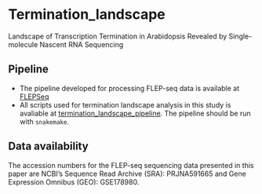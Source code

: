 <!--
 * @Date         : 2021-07-14 15:30:56
 * @LastEditTime : 2021-07-14 15:49:52
 * @LastEditors  : windz
 * @FilePath     : /README.md
-->

# Termination_landscape

Landscape of Transcription Termination in Arabidopsis Revealed by Single-molecule Nascent RNA Sequencing

## Pipeline

- The pipeline developed for processing FLEP-seq data is available at [FLEPSeq](./FLEPSeq)
- All scripts used for termination landscape analysis in this study is avaliable at [termination_landscape_pipeline](./termination_landscape_pipeline). The pipeline should be run with `snakemake`.

## Data availability

The accession numbers for the FLEP-seq sequencing data presented in this paper are NCBI’s Sequence Read Archive (SRA): PRJNA591665 and Gene Expression Omnibus (GEO): GSE178980.
